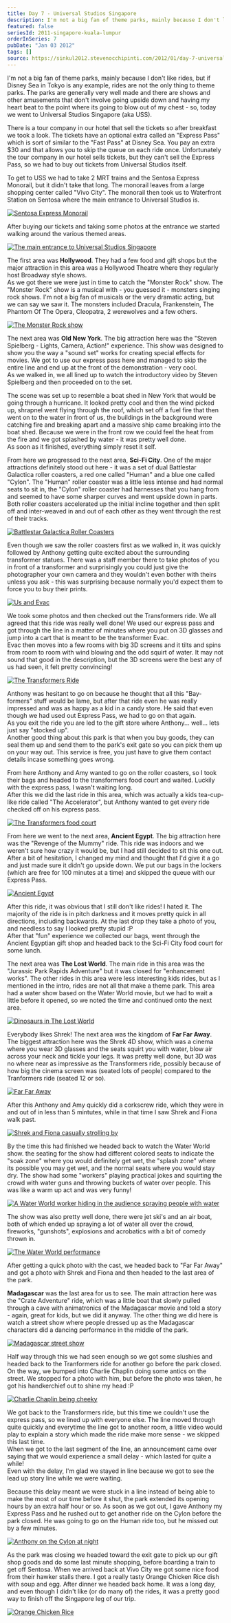```yaml
---
title: Day 7 - Universal Studios Singapore
description: I'm not a big fan of theme parks, mainly because I don't like rides, but if Disney Sea in Tokyo is any example, rides are not the only thin...
featured: false
seriesId: 2011-singapore-kuala-lumpur
orderInSeries: 7
pubDate: "Jan 03 2012"
tags: []
source: https://sinkul2012.stevenocchipinti.com/2012/01/day-7-universal-studios-singapore.html
---
```


I'm not a big fan of theme parks, mainly because I don't like rides, but if Disney Sea in Tokyo is any example, rides are not the only thing to theme parks. The parks are generally very well made and there are shows and other amusements that don't involve going upside down and having my heart beat to the point where its going to blow out of my chest - so, today we went to Universal Studios Singapore (aka USS).

There is a tour company in our hotel that sell the tickets so after breakfast we took a look. The tickets have an optional extra called an "Express Pass" which is sort of similar to the "Fast Pass" at Disney Sea. You pay an extra $30 and that allows you to skip the queue on each ride once. Unfortunately the tour company in our hotel sells tickets, but they can't sell the Express Pass, so we had to buy out tickets from Universal Studios itself.

To get to USS we had to take 2 MRT trains and the Sentosa Express Monorail, but it didn't take that long. The monorail leaves from a large shopping center called "Vivo City". The monorail then took us to Waterfront Station on Sentosa where the main entrance to Universal Studios is.

[![Sentosa Express Monorail](https://2.bp.blogspot.com/-3U8EsupNBWY/TwXZr2TT_3I/AAAAAAAAA7M/o6RCASHQFvY/s320/20120103112708.jpg)](https://2.bp.blogspot.com/-3U8EsupNBWY/TwXZr2TT_3I/AAAAAAAAA7M/o6RCASHQFvY/s1600/20120103112708.jpg)

After buying our tickets and taking some photos at the entrance we started walking around the various themed areas.

[![The main entrance to Universal Studios Singapore](https://3.bp.blogspot.com/-JmBTuy1sdNU/TwXaxowOl3I/AAAAAAAAA9M/EzyFypZeL4E/s320/20120103113820-1.jpg)](https://3.bp.blogspot.com/-JmBTuy1sdNU/TwXaxowOl3I/AAAAAAAAA9M/EzyFypZeL4E/s1600/20120103113820-1.jpg)

The first area was **Hollywood**. They had a few food and gift shops but the major attraction in this area was a Hollywood Theatre where they regularly host Broadway style shows.  
As we got there we were just in time to catch the "Monster Rock" show. The "Monster Rock" show is a musical with - you guessed it - monsters singing rock shows. I'm not a big fan of musicals or the very dramatic acting, but we can say we saw it. The monsters included Dracula, Frankenstein, The Phantom Of The Opera, Cleopatra, 2 werewolves and a few others.

[![The Monster Rock show](https://3.bp.blogspot.com/-gX0nGjwOCMs/TwXZtmj4faI/AAAAAAAAA7U/o8WZ433KtLo/s320/20120103121503.jpg)](https://3.bp.blogspot.com/-gX0nGjwOCMs/TwXZtmj4faI/AAAAAAAAA7U/o8WZ433KtLo/s1600/20120103121503.jpg)

The next area was **Old New York**. The big attraction here was the "Steven Spielberg - Lights, Camera, Action!" experience. This show was designed to show you the way a "sound set" works for creating special effects for movies. We got to use our express pass here and managed to skip the entire line and end up at the front of the demonstration - very cool.  
As we walked in, we all lined up to watch the introductory video by Steven Spielberg and then proceeded on to the set.

The scene was set up to resemble a boat shed in New York that would be going through a hurricane. It looked pretty cool and then the wind picked up, shrapnel went flying through the roof, which set off a fuel fire that then went on to the water in front of us, the buildings in the background were catching fire and breaking apart and a massive ship came breaking into the boat shed. Because we were in the front row we could feel the heat from the fire and we got splashed by water - it was pretty well done.  
As soon as it finished, everything simply reset it self.

From here we progressed to the next area, **Sci-Fi City**. One of the major attractions definitely stood out here - it was a set of dual Battlestar Galactica roller coasters, a red one called "Human" and a blue one called "Cylon". The "Human" roller coaster was a little less intense and had normal seats to sit in, the "Cylon" roller coaster had harnesses that you hang from and seemed to have some sharper curves and went upside down in parts. Both roller coasters accelerated up the initial incline together and then split off and inter-weaved in and out of each other as they went through the rest of their tracks.

[![Battlestar Galactica Roller Coasters](https://1.bp.blogspot.com/-Wm4FTxtnfEs/TwXZxfiKXMI/AAAAAAAAA7k/tdgh7dCr7L4/s320/20120103125441.jpg)](https://1.bp.blogspot.com/-Wm4FTxtnfEs/TwXZxfiKXMI/AAAAAAAAA7k/tdgh7dCr7L4/s1600/20120103125441.jpg)

Even though we saw the roller coasters first as we walked in, it was quickly followed by Anthony getting quite excited about the surrounding transformer statues. There was a staff member there to take photos of you in front of a transformer and surprisingly you could just give the photographer your own camera and they wouldn't even bother with theirs unless you ask - this was surprising because normally you'd expect them to force you to buy their prints.

[![Us and Evac](https://1.bp.blogspot.com/-zuqPpteS8ss/TwXZz9yN-2I/AAAAAAAAA7s/DE6nAISrACA/s320/20120103125924.jpg)](https://1.bp.blogspot.com/-zuqPpteS8ss/TwXZz9yN-2I/AAAAAAAAA7s/DE6nAISrACA/s1600/20120103125924.jpg)

We took some photos and then checked out the Transformers ride. We all agreed that this ride was really well done! We used our express pass and got through the line in a matter of minutes where you put on 3D glasses and jump into a cart that is meant to be the transformer Evac.  
Evac then moves into a few rooms with big 3D screens and it tilts and spins from room to room with wind blowing and the odd squirt of water. It may not sound that good in the description, but the 3D screens were the best any of us had seen, it felt pretty convincing!

[![The Transformers Ride](https://1.bp.blogspot.com/-jIcgO8ghilg/TwXZvjCc7eI/AAAAAAAAA7c/PSDqdJP10GE/s320/20120103125234.jpg)](https://1.bp.blogspot.com/-jIcgO8ghilg/TwXZvjCc7eI/AAAAAAAAA7c/PSDqdJP10GE/s1600/20120103125234.jpg)

Anthony was hesitant to go on because he thought that all this "Bay-formers" stuff would be lame, but after that ride even he was really impressed and was as happy as a kid in a candy store. He said that even though we had used out Express Pass, we had to go on that again.  
As you exit the ride you are led to the gift store where Anthony... well... lets just say "stocked up".  
Another good thing about this park is that when you buy goods, they can seal them up and send them to the park's exit gate so you can pick them up on your way out. This service is free, you just have to give them contact details incase something goes wrong.

From here Anthony and Amy wanted to go on the roller coasters, so I took their bags and headed to the transformers food court and waited. Luckily with the express pass, I wasn't waiting long.  
After this we did the last ride in this area, which was actually a kids tea-cup-like ride called "The Accelerator", but Anthony wanted to get every ride checked off on his express pass.

[![The Transformers food court](https://3.bp.blogspot.com/-2VpXSxQb-Iw/TwXZ1pZAimI/AAAAAAAAA70/n5UZP6OGU1o/s320/20120103134015.jpg)](https://3.bp.blogspot.com/-2VpXSxQb-Iw/TwXZ1pZAimI/AAAAAAAAA70/n5UZP6OGU1o/s1600/20120103134015.jpg)

From here we went to the next area, **Ancient Egypt**. The big attraction here was the "Revenge of the Mummy" ride. This ride was indoors and we weren't sure how crazy it would be, but I had still decided to sit this one out. After a bit of hesitation, I changed my mind and thought that I'd give it a go and just made sure it didn't go upside down. We put our bags in the lockers (which are free for 100 minutes at a time) and skipped the queue with our Express Pass.

[![Ancient Egypt](https://2.bp.blogspot.com/-8IdOLmlT3fQ/TwXZ4G0OnaI/AAAAAAAAA78/pnP1JKjkCJQ/s320/20120103142250.jpg)](https://2.bp.blogspot.com/-8IdOLmlT3fQ/TwXZ4G0OnaI/AAAAAAAAA78/pnP1JKjkCJQ/s1600/20120103142250.jpg)

After this ride, it was obvious that I still don't like rides! I hated it. The majority of the ride is in pitch darkness and it moves pretty quick in all directions, including backwards. At the last drop they take a photo of you, and needless to say I looked pretty stupid :P  
After that "fun" experience we collected our bags, went through the Ancient Egyptian gift shop and headed back to the Sci-Fi City food court for some lunch.

The next area was **The Lost World**. The main ride in this area was the "Jurassic Park Rapids Adventure" but it was closed for "enhancement works". The other rides in this area were less interesting kids rides, but as I mentioned in the intro, rides are not all that make a theme park. This area had a water show based on the Water World movie, but we had to wait a little before it opened, so we noted the time and continued onto the next area.

[![Dinosaurs in The Lost World](https://4.bp.blogspot.com/-WkxAHSeTAiM/TwXZ59VDtUI/AAAAAAAAA8E/VOrfNsIEi_Q/s320/20120103153002.jpg)](https://4.bp.blogspot.com/-WkxAHSeTAiM/TwXZ59VDtUI/AAAAAAAAA8E/VOrfNsIEi_Q/s1600/20120103153002.jpg)

Everybody likes Shrek! The next area was the kingdom of **Far Far Away**. The biggest attraction here was the Shrek 4D show, which was a cinema where you wear 3D glasses and the seats squirt you with water, blow air across your neck and tickle your legs. It was pretty well done, but 3D was no where near as impressive as the Transformers ride, possibly because of how big the cinema screen was (seated lots of people) compared to the Tranformers ride (seated 12 or so).

[![Far Far Away](https://4.bp.blogspot.com/-l0vgCNajeu0/TwXZ78kLmSI/AAAAAAAAA8M/c8bHg9iwgyA/s320/20120103161453.jpg)](https://4.bp.blogspot.com/-l0vgCNajeu0/TwXZ78kLmSI/AAAAAAAAA8M/c8bHg9iwgyA/s1600/20120103161453.jpg)

After this Anthony and Amy quickly did a corkscrew ride, which they were in and out of in less than 5 mintutes, while in that time I saw Shrek and Fiona walk past.

[![Shrek and Fiona casually strolling by](https://4.bp.blogspot.com/-r3QgxigKVQE/TwXZ-GdYVxI/AAAAAAAAA8U/LBZ9cw9avvU/s320/20120103161831.jpg)](https://4.bp.blogspot.com/-r3QgxigKVQE/TwXZ-GdYVxI/AAAAAAAAA8U/LBZ9cw9avvU/s1600/20120103161831.jpg)

By the time this had finished we headed back to watch the Water World show. the seating for the show had different colored seats to indicate the "soak zone" where you would definitely get wet, the "splash zone" where its possible you may get wet, and the normal seats where you would stay dry. The show had some "workers" playing practical jokes and squirting the crowd with water guns and throwing buckets of water over people. This was like a warm up act and was very funny!

[![A Water World worker hiding in the audience spraying people with water](https://4.bp.blogspot.com/-Mapny5eU64E/TwXZ_xEv4hI/AAAAAAAAA8c/qpOehWE6PvA/s320/20120103162722.jpg)](https://4.bp.blogspot.com/-Mapny5eU64E/TwXZ_xEv4hI/AAAAAAAAA8c/qpOehWE6PvA/s1600/20120103162722.jpg)

The show was also pretty well done, there were jet ski's and an air boat, both of which ended up spraying a lot of water all over the crowd, fireworks, "gunshots", explosions and acrobatics with a bit of comedy thrown in.

[![The Water World performance](https://3.bp.blogspot.com/-wPKXzTfp6m4/TwXaCaq2vXI/AAAAAAAAA8k/M4SmeSUhGmo/s320/20120103162743.jpg)](https://3.bp.blogspot.com/-wPKXzTfp6m4/TwXaCaq2vXI/AAAAAAAAA8k/M4SmeSUhGmo/s1600/20120103162743.jpg)

After getting a quick photo with the cast, we headed back to "Far Far Away" and got a photo with Shrek and Fiona and then headed to the last area of the park.

**Madagascar** was the last area for us to see. The main attraction here was the "Crate Adventure" ride, which was a little boat that slowly pulled through a cave with animatronics of the Madagascar movie and told a story - again, great for kids, but we did it anyway. The other thing we did here is watch a street show where people dressed up as the Madagascar characters did a dancing performance in the middle of the park.

[![Madagascar street show](https://3.bp.blogspot.com/-t34daM5LVGs/TwXaEyoV_WI/AAAAAAAAA8s/_wwRHz_KqO0/s320/20120103173332.jpg)](https://3.bp.blogspot.com/-t34daM5LVGs/TwXaEyoV_WI/AAAAAAAAA8s/_wwRHz_KqO0/s1600/20120103173332.jpg)

Half way through this we had seen enough so we got some slushies and headed back to the Tranformers ride for another go before the park closed.  
On the way, we bumped into Charlie Chaplin doing some antics on the street. We stopped for a photo with him, but before the photo was taken, he got his handkerchief out to shine my head :P

[![Charlie Chaplin being cheeky](https://1.bp.blogspot.com/-Rpgyeurm9K4/TwXaGi8iDjI/AAAAAAAAA80/h4V704tp2uc/s320/20120103180705.jpg)](https://1.bp.blogspot.com/-Rpgyeurm9K4/TwXaGi8iDjI/AAAAAAAAA80/h4V704tp2uc/s1600/20120103180705.jpg)

We got back to the Transformers ride, but this time we couldn't use the express pass, so we lined up with everyone else. The line moved through quite quickly and everytime the line got to another room, a little video would play to explain a story which made the ride make more sense - we skipped this last time.  
When we got to the last segment of the line, an announcement came over saying that we would experience a small delay - which lasted for quite a while!  
Even with the delay, I'm glad we stayed in line because we got to see the lead up story line while we were waiting.

Because this delay meant we were stuck in a line instead of being able to make the most of our time before it shut, the park extended its opening hours by an extra half hour or so. As soon as we got out, I gave Anthony my Express Pass and he rushed out to get another ride on the Cylon before the park closed. He was going to go on the Human ride too, but he missed out by a few minutes.

[![Anthony on the Cylon at night](https://4.bp.blogspot.com/-U7bIGsekk4s/TwXaIe3mQQI/AAAAAAAAA88/jaQI9V_G0Jk/s320/20120103193557.jpg)](https://4.bp.blogspot.com/-U7bIGsekk4s/TwXaIe3mQQI/AAAAAAAAA88/jaQI9V_G0Jk/s1600/20120103193557.jpg)

As the park was closing we headed toward the exit gate to pick up our gift shop goods and do some last minute shopping, before boarding a train to get off Sentosa. When we arrived back at Vivo City we got some nice food from their hawker stalls there. I got a really tasty Orange Chicken Rice dish with soup and egg. After dinner we headed back home. It was a long day, and even though I didn't like (or do many of) the rides, it was a pretty good way to finish off the Singapore leg of our trip.

[![Orange Chicken Rice](https://4.bp.blogspot.com/-Pe5J4WEymtQ/TwXaKPtjtxI/AAAAAAAAA9E/VTfqMIFKGkw/s320/20120103202812.jpg)](https://4.bp.blogspot.com/-Pe5J4WEymtQ/TwXaKPtjtxI/AAAAAAAAA9E/VTfqMIFKGkw/s1600/20120103202812.jpg)
